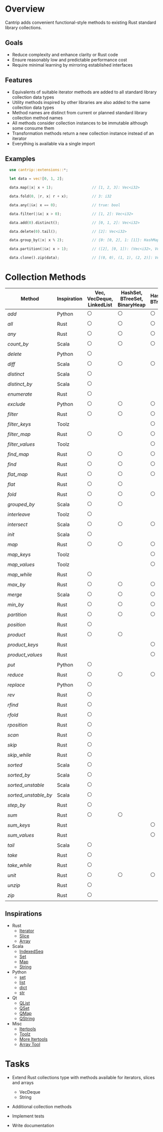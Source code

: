 # Overview

Cantrip adds convenient functional-style methods to existing Rust standard library collections.

## Goals

* Reduce complexity and enhance clarity or Rust code
* Ensure reasonably low and predictable performance cost
* Require minimal learning by mirroring established interfaces

## Features

* Equivalents of suitable iterator methods are added to all standard library collection data types
* Utility methods inspired by other libraries are also added to the same collection data types
* Method names are distinct from current or planned standard library collection method names
* All methods consider collection instances to be immutable although some consume them
* Transformation methods return a new collection instance instead of an iterator
* Everything is available via a single import

## Examples

```rust
  use cantrip::extensions::*;

  let data = vec![0, 1, 2];

  data.map(|x| x + 1);                  // [1, 2, 3]: Vec<i32>

  data.fold(0, |r, x| r + x);           // 3: i32

  data.any(|&x| x == 0);                // true: bool

  data.filter(|&x| x > 0);              // [1, 2]: Vec<i32>

  data.add(0).distinct();               // [0, 1, 2]: Vec<i32>

  data.delete(0).tail();                // [2]: Vec<i32>

  data.group_by(|x| x % 2);             // {0: [0, 2], 1: [1]}: HashMap<i32, Vec<i32>>

  data.partition(|&x| x > 1);           // ([2], [0, 1]): (Vec<i32>, Vec<i32>)

  data.clone().zip(data);               // [(0, 0), (1, 1), (2, 2)]: Vec<(i32, i32)>
```


# Collection Methods

| Method               | Inspiration | Vec, VecDeque, LinkedList | HashSet, BTreeSet, BinaryHeap | HashMap, BTreeMap | Slice          |
|----------------------|-------------|---------------------------|-------------------------------|-------------------|----------------|
| *add*                | Python      | :white_circle:            | :white_circle:                | :white_circle:    |                |
| *all*                | Rust        | :white_circle:            | :white_circle:                | :white_circle:    | :white_circle: |
| *any*                | Rust        | :white_circle:            | :white_circle:                | :white_circle:    | :white_circle: |
| *count_by*           | Scala       | :white_circle:            | :white_circle:                | :white_circle:    | :white_circle: |
| *delete*             | Python      | :white_circle:            |                               |                   |                |
| *diff*               | Scala       | :white_circle:            | :white_circle:                | :white_circle:    |                |
| *distinct*           | Scala       | :white_circle:            |                               |                   |                |
| *distinct_by*        | Scala       | :white_circle:            |                               |                   |                |
| *enumerate*          | Rust        | :white_circle:            |                               |                   |                |
| *exclude*            | Python      | :white_circle:            | :white_circle:                | :white_circle:    |                |
| *filter*             | Rust        | :white_circle:            | :white_circle:                | :white_circle:    |                |
| *filter_keys*        | Toolz       |                           |                               | :white_circle:    |                |
| *filter_map*         | Rust        | :white_circle:            | :white_circle:                | :white_circle:    |                |
| *filter_values*      | Toolz       |                           |                               | :white_circle:    |                |
| *find_map*           | Rust        | :white_circle:            | :white_circle:                | :white_circle:    |                |
| *find*               | Rust        | :white_circle:            | :white_circle:                | :white_circle:    | :white_circle: |
| *flat_map*           | Rust        | :white_circle:            | :white_circle:                | :white_circle:    |                |
| *flat*               | Rust        | :white_circle:            | :white_circle:                |                   |                |
| *fold*               | Rust        | :white_circle:            | :white_circle:                | :white_circle:    | :white_circle: |
| *grouped_by*         | Scala       | :white_circle:            | :white_circle:                |                   |                |
| *interleave*         | Toolz       | :white_circle:            |                               |                   |                |
| *intersect*          | Scala       | :white_circle:            | :white_circle:                | :white_circle:    |                |
| *init*               | Scala       | :white_circle:            |                               |                   | :white_circle: |
| *map*                | Rust        | :white_circle:            | :white_circle:                | :white_circle:    |                |
| *map_keys*           | Toolz       |                           |                               | :white_circle:    |                |
| *map_values*         | Toolz       |                           |                               | :white_circle:    |                |
| *map_while*          | Rust        | :white_circle:            |                               |                   |                |
| *max_by*             | Rust        | :white_circle:            | :white_circle:                | :white_circle:    | :white_circle: |
| *merge*              | Scala       | :white_circle:            | :white_circle:                | :white_circle:    |                |
| *min_by*             | Rust        | :white_circle:            | :white_circle:                | :white_circle:    | :white_circle: |
| *partition*          | Rust        | :white_circle:            | :white_circle:                | :white_circle:    |                |
| *position*           | Rust        | :white_circle:            |                               |                   | :white_circle: |
| *product*            | Rust        | :white_circle:            | :white_circle:                |                   |                |
| *product_keys*       | Rust        |                           |                               | :white_circle:    |                |
| *product_values*     | Rust        |                           |                               | :white_circle:    |                |
| *put*                | Python      | :white_circle:            |                               |                   |                |
| *reduce*             | Rust        | :white_circle:            | :white_circle:                | :white_circle:    | :white_circle: |
| *replace*            | Python      | :white_circle:            |                               |                   |                |
| *rev*                | Rust        | :white_circle:            |                               |                   |                |
| *rfind*              | Rust        | :white_circle:            |                               |                   | :white_circle: |
| *rfold*              | Rust        | :white_circle:            |                               |                   | :white_circle: |
| *rposition*          | Rust        | :white_circle:            |                               |                   | :white_circle: |
| *scan*               | Rust        | :white_circle:            |                               |                   |                |
| *skip*               | Rust        | :white_circle:            |                               |                   |                |
| *skip_while*         | Rust        | :white_circle:            |                               |                   | :white_circle: |
| *sorted*             | Scala       | :white_circle:            |                               |                   |                |
| *sorted_by*          | Scala       | :white_circle:            |                               |                   |                |
| *sorted_unstable*    | Scala       | :white_circle:            |                               |                   |                |
| *sorted_unstable_by* | Scala       | :white_circle:            |                               |                   |                |
| *step_by*            | Rust        | :white_circle:            |                               |                   |                |
| *sum*                | Rust        | :white_circle:            | :white_circle:                |                   |                |
| *sum_keys*           | Rust        |                           |                               | :white_circle:    |                |
| *sum_values*         | Rust        |                           |                               | :white_circle:    |                |
| *tail*               | Scala       | :white_circle:            |                               |                   | :white_circle: |
| *take*               | Rust        | :white_circle:            |                               |                   |                |
| *take_while*         | Rust        | :white_circle:            |                               |                   | :white_circle: |
| *unit*               | Rust        | :white_circle:            | :white_circle:                | :white_circle:    |                |
| *unzip*              | Rust        | :white_circle:            |                               |                   |                |
| *zip*                | Rust        | :white_circle:            |                               |                   |                |


## Inspirations

- Rust
  - [Iterator](https://doc.rust-lang.org/std/iter/trait.Iterator.html)
  - [Slice](https://doc.rust-lang.org/std/primitive.slice.html)
  - [Array](https://doc.rust-lang.org/std/primitive.array.html)
- Scala
  - [IndexedSeq](https://www.scala-lang.org/api/3.3.1/scala/collection/immutable/IndexedSeq.html)
  - [Set](https://www.scala-lang.org/api/3.3.1/scala/collection/immutable/Set.html)
  - [Map](https://www.scala-lang.org/api/3.3.1/scala/collection/immutable/Map.html)
  - [String](https://www.scala-lang.org/api/3.3.1/scala/collection/StringOps.html)
- Python
  - [set](https://python-reference.readthedocs.io/en/latest/docs/sets/index.html)
  - [list](https://python-reference.readthedocs.io/en/latest/docs/list/index.html)
  - [dict](https://python-reference.readthedocs.io/en/latest/docs/dict/index.html)
  - [str](https://python-reference.readthedocs.io/en/latest/docs/str/index.html)
- Qt
  - [QList](https://doc.qt.io/qt-6/qlist.html)
  - [QSet](https://doc.qt.io/qt-6/qset.html)
  - [QMap](https://doc.qt.io/qt-6/qmap.html)
  - [QString](https://doc.qt.io/qt-6/qstring.htm)
- Misc
  - [Itertools](https://docs.rs/itertools/latest/itertools/index.html)
  - [Toolz](https://toolz.readthedocs.io/en/latest/api.html)
  - [More Itertools](https://more-itertools.readthedocs.io/en/stable/api.html)
  - [Array Tool](https://github.com/danielpclark/array_tool/tree/master)

# Tasks

- Extend Rust collections type with methods available for iterators, slices and arrays
  - VecDeque
  - String

- Additional collection methods

- Implement tests

- Write documentation
